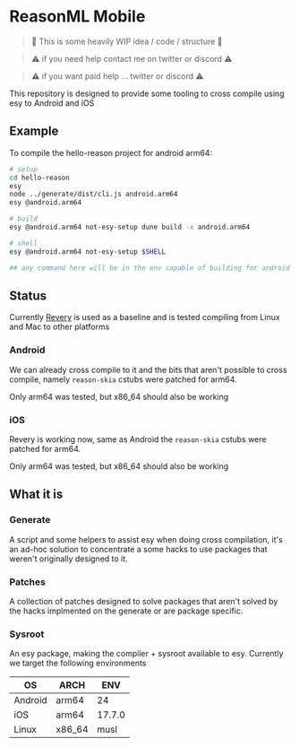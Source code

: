 # ReasonML Mobile

> 🚧 This is some heavily WIP idea / code / structure 🚧

> ⚠️ if you need help contact me on twitter or discord ⚠️

> ⚠️ if you want paid help ... twitter or discord ⚠️

This repository is designed to provide some tooling to cross compile using esy to Android and iOS

## Example

To compile the hello-reason project for android arm64:

```sh
# setup
cd hello-reason
esy
node ../generate/dist/cli.js android.arm64
esy @android.arm64

# build
esy @android.arm64 not-esy-setup dune build -x android.arm64

# shell
esy @android.arm64 not-esy-setup $SHELL

## any command here will be in the env capable of building for android and host
```

## Status

Currently [Revery](https://github.com/revery-ui/revery) is used as a baseline and is tested compiling from Linux and Mac to other platforms

### Android

We can already cross compile to it and the bits that aren't possible to cross compile, namely `reason-skia` cstubs were patched for arm64.

Only arm64 was tested, but x86_64 should also be working

### iOS

Revery is working now, same as Android the `reason-skia` cstubs were patched for arm64.

Only arm64 was tested, but x86_64 should also be working

## What it is

### Generate

A script and some helpers to assist esy when doing cross compilation, it's an ad-hoc solution to concentrate a some hacks to use packages that weren't originally designed to it.

### Patches

A collection of patches designed to solve packages that aren't solved by the hacks implmented on the generate or are package specific.

### Sysroot

An esy package, making the compiler + sysroot available to esy. Currently we target the following environments

| OS      | ARCH   | ENV    |
| ------- | ------ | ------ |
| Android | arm64  | 24     |
| iOS     | arm64  | 17.7.0 |
| Linux   | x86_64 | musl   |
